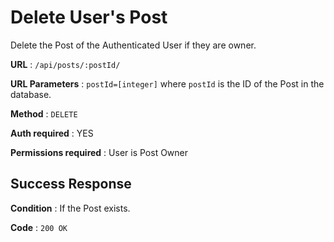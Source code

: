 # Delete User's Post

Delete the Post of the Authenticated User if they are owner.

**URL** : `/api/posts/:postId/`

**URL Parameters** : `postId=[integer]` where `postId` is the ID of the Post in the database.

**Method** : `DELETE`

**Auth required** : YES

**Permissions required** : User is Post Owner

## Success Response

**Condition** : If the Post exists.

**Code** : `200 OK`
